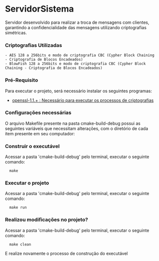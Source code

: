 # ServidorSistema 
Servidor desenvolvido para realizar a troca de mensagens com clientes, 
garantindo a confidencialidade das mensagens utilizando criptografias simétricas.
### Criptografias Utilizadas
    - AES 128 a 256bits e modo de criptografia CBC (Cypher Block Chaining - Criptografia de Blocos Encadeados)
    - BlowFish 128 a 256bits e modo de criptografia CBC (Cypher Block Chaining - Criptografia de Blocos Encadeados)
### Pré-Requisito
Para executar o projeto, será necessário instalar os seguintes programas:

- [openssl-1.1.+ : Necessário para executar os processos de criptografias](https://www.openssl.org/source/)

### Configurações necessárias
O arquivo Makefile presente na pasta cmake-build-debug possui as seguintes variáveis que necessitam alterações, 
com o diretório de cada item presente em seu computador:

### Construir o executável 
Acessar a pasta 'cmake-build-debug' pelo terminal, executar o seguinte comando:
```shell
  make
```

### Executar o projeto
Acessar a pasta 'cmake-build-debug' pelo terminal, executar o seguinte comando:
```shell
  make run
```

### Realizou modificações no projeto?
Acessar a pasta 'cmake-build-debug' pelo terminal, executar o seguinte comando:
```shell
  make clean
```
E realize novamente o processo de construção do executável
